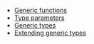 - [Generic functions][generic-functions]
- [Type parameters][generic-type-parameters]
- [Generic types][generic-types]
- [Extending generic types][generic-type-extensions]

[generic-functions]: https://docs.swift.org/swift-book/LanguageGuide/Generics.html#ID181
[generic-type-parameters]: https://docs.swift.org/swift-book/LanguageGuide/Generics.html#ID182
[generic-types]: https://docs.swift.org/swift-book/LanguageGuide/Generics.html#ID184
[generic-type-extensions]: https://docs.swift.org/swift-book/LanguageGuide/Generics.html#ID185
